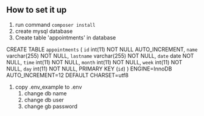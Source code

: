 ## How to set it up

1. run command `composer install`
1. create mysql database
1. Create table 'appointments' in database

CREATE TABLE `appointments` (
 `id` int(11) NOT NULL AUTO_INCREMENT,
 `name` varchar(255) NOT NULL,
 `lastname` varchar(255) NOT NULL,
 `date` date NOT NULL,
 `time` int(11) NOT NULL,
 `month` int(11) NOT NULL,
 `week` int(11) NOT NULL,
 `day` int(11) NOT NULL,
 PRIMARY KEY (`id`)
) ENGINE=InnoDB AUTO_INCREMENT=12 DEFAULT CHARSET=utf8

1. copy .env_example to .env
    1. change db name
    1. change db user
    1. change gb password

